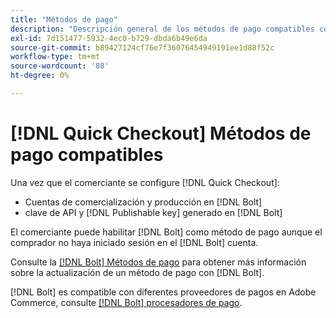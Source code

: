 ```yaml
---
title: "Métodos de pago"
description: "Descripción general de los métodos de pago compatibles con el [!DNL Quick Checkout] para la extensión de Adobe Commerce."
exl-id: 7d151477-5932-4ec0-b729-dbda6b49e6da
source-git-commit: b89427124cf76e7f36076454949191ee1d88f52c
workflow-type: tm+mt
source-wordcount: '88'
ht-degree: 0%

---
```


# [!DNL Quick Checkout] Métodos de pago compatibles

Una vez que el comerciante se configure [!DNL Quick Checkout]:

- Cuentas de comercialización y producción en [!DNL Bolt]
- clave de API y [!DNL Publishable key] generado en [!DNL Bolt]

El comerciante puede habilitar [!DNL Bolt] como método de pago aunque el comprador no haya iniciado sesión en el [!DNL Bolt] cuenta.

Consulte la [[!DNL Bolt] Métodos de pago](https://help.bolt.com/shoppers/guides/checkout/update-payment-method) para obtener más información sobre la actualización de un método de pago con [!DNL Bolt].

[!DNL Bolt] es compatible con diferentes proveedores de pagos en Adobe Commerce, consulte [[!DNL Bolt] procesadores de pago](https://help.bolt.com/merchants/guides/merchant-setup/checkout/processor-guides/).
